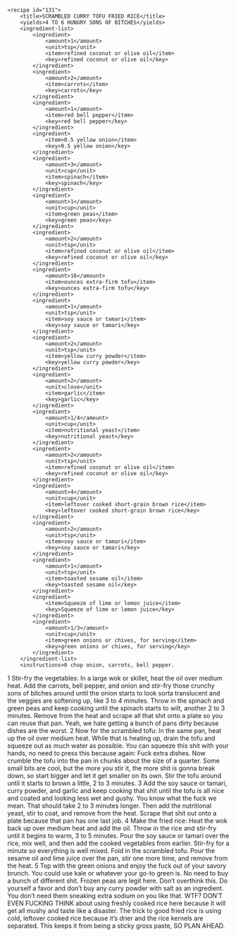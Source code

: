 <?xml version="1.0" encoding="UTF-8"?>
<!DOCTYPE gourmetDoc>
<gourmetDoc>

	<recipe id="131">
		<title>SCRAMBLED CURRY TOFU FRIED RICE</title>
		<yields>4 TO 6 HUNGRY SONS OF BITCHES</yields>
		<ingredient-list>
			<ingredient>
				<amount>1</amount>
				<unit>tsp</unit>
				<item>refined coconut or olive oil</item>
				<key>refined coconut or olive oil</key>
			</ingredient>
			<ingredient>
				<amount>2</amount>
				<item>carrots</item>
				<key>carrots</key>
			</ingredient>
			<ingredient>
				<amount>1</amount>
				<item>red bell pepper</item>
				<key>red bell pepper</key>
			</ingredient>
			<ingredient>
				<item>0.5 yellow onion</item>
				<key>0.5 yellow onion</key>
			</ingredient>
			<ingredient>
				<amount>3</amount>
				<unit>cup</unit>
				<item>spinach</item>
				<key>spinach</key>
			</ingredient>
			<ingredient>
				<amount>1</amount>
				<unit>cup</unit>
				<item>green peas</item>
				<key>green peas</key>
			</ingredient>
			<ingredient>
				<amount>2</amount>
				<unit>tsp</unit>
				<item>refined coconut or olive oil</item>
				<key>refined coconut or olive oil</key>
			</ingredient>
			<ingredient>
				<amount>16</amount>
				<item>ounces extra-firm tofu</item>
				<key>ounces extra-firm tofu</key>
			</ingredient>
			<ingredient>
				<amount>1</amount>
				<unit>tsp</unit>
				<item>soy sauce or tamari</item>
				<key>soy sauce or tamari</key>
			</ingredient>
			<ingredient>
				<amount>2</amount>
				<unit>tsp</unit>
				<item>yellow curry powder</item>
				<key>yellow curry powder</key>
			</ingredient>
			<ingredient>
				<amount>2</amount>
				<unit>clove</unit>
				<item>garlic</item>
				<key>garlic</key>
			</ingredient>
			<ingredient>
				<amount>1/4</amount>
				<unit>cup</unit>
				<item>nutritional yeast</item>
				<key>nutritional yeast</key>
			</ingredient>
			<ingredient>
				<amount>2</amount>
				<unit>tsp</unit>
				<item>refined coconut or olive oil</item>
				<key>refined coconut or olive oil</key>
			</ingredient>
			<ingredient>
				<amount>4</amount>
				<unit>cup</unit>
				<item>leftover cooked short-grain brown rice</item>
				<key>leftover cooked short-grain brown rice</key>
			</ingredient>
			<ingredient>
				<amount>2</amount>
				<unit>tsp</unit>
				<item>soy sauce or tamari</item>
				<key>soy sauce or tamari</key>
			</ingredient>
			<ingredient>
				<amount>1</amount>
				<unit>tsp</unit>
				<item>toasted sesame oil</item>
				<key>toasted sesame oil</key>
			</ingredient>
			<ingredient>
				<item>Squeeze of lime or lemon juice</item>
				<key>Squeeze of lime or lemon juice</key>
			</ingredient>
			<ingredient>
				<amount>1/3</amount>
				<unit>cup</unit>
				<item>green onions or chives, for serving</item>
				<key>green onions or chives, for serving</key>
			</ingredient>
		</ingredient-list>
		<instructions>0 chop onion, carrots, bell pepper.
1 Stir-fry the vegetables: In a large wok or skillet, heat the oil over medium heat. Add the carrots, bell pepper, and onion and stir-fry those crunchy sons of bitches around until the onion starts to look sorta translucent and the veggies are softening up, like 3 to 4 minutes. Throw in the spinach and green peas and keep cooking until the spinach starts to wilt, another 2 to 3 minutes. Remove from the heat and scrape all that shit onto a plate so you can reuse that pan. Yeah, we hate getting a bunch of pans dirty because dishes are the worst.
2 Now for the scrambled tofu: In the same pan, heat up the oil over medium heat. While that is heating up, drain the tofu and squeeze out as much water as possible. You can squeeze this shit with your hands, no need to press this because again: Fuck extra dishes. Now crumble the tofu into the pan in chunks about the size of a quarter. Some small bits are cool, but the more you stir it, the more shit is gonna break down, so start bigger and let it get smaller on its own. Stir the tofu around until it starts to brown a little, 2 to 3 minutes.
3 Add the soy sauce or tamari, curry powder, and garlic and keep cooking that shit until the tofu is all nice and coated and looking less wet and gushy. You know what the fuck we mean. That should take 2 to 3 minutes longer. Then add the nutritional yeast, stir to coat, and remove from the heat. Scrape that shit out onto a plate because that pan has one last job.
4 Make the fried rice: Heat the wok back up over medium heat and add the oil. Throw in the rice and stir-fry until it begins to warm, 3 to 5 minutes. Pour the soy sauce or tamari over the rice, mix well, and then add the cooked vegetables from earlier. Stir-fry for a minute so everything is well mixed. Fold in the scrambled tofu. Pour the sesame oil and lime juice over the pan, stir one more time, and remove from the heat.
5 Top with the green onions and enjoy the fuck out of your savory brunch.</instructions>
		<modifications>You could use kale or whatever your go-to green is. No need to buy a bunch of different shit.
 Frozen peas are legit here. Don’t overthink this.
 Do yourself a favor and don’t buy any curry powder with salt as an ingredient. You don’t need them sneaking extra sodium on you like that.
 WTF?
DON’T EVEN FUCKING THINK about using freshly cooked rice here because it will get all mushy and taste like a disaster. The trick to good fried rice is using cold, leftover cooked rice because it’s drier and the rice kernels are separated. This keeps it from being a sticky gross paste, SO PLAN AHEAD.</modifications>
	</recipe>

</gourmetDoc>